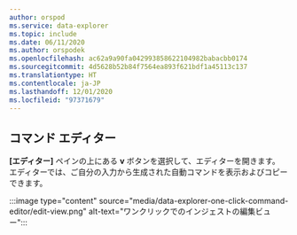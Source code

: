 ```yaml
---
author: orspod
ms.service: data-explorer
ms.topic: include
ms.date: 06/11/2020
ms.author: orspodek
ms.openlocfilehash: ac62a9a90fa042993858622104982babacbb0174
ms.sourcegitcommit: 4d5628b52b84f7564ea893f621bdf1a45113c137
ms.translationtype: HT
ms.contentlocale: ja-JP
ms.lasthandoff: 12/01/2020
ms.locfileid: "97371679"
---
```

## <a name="command-editor"></a>コマンド エディター

 **[エディター]** ペインの上にある **v** ボタンを選択して、エディターを開きます。 エディターでは、ご自分の入力から生成された自動コマンドを表示およびコピーできます。 

:::image type="content" source="media/data-explorer-one-click-command-editor/edit-view.png" alt-text="ワンクリックでのインジェストの編集ビュー":::
